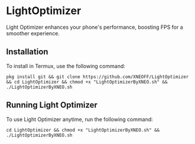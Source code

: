 # LightOptimizer
Light Optimizer enhances your phone's performance, boosting FPS for a smoother experience.

## Installation

To install in Termux, use the following command:

```shell
pkg install git && git clone https://github.com/XNEOFF/LightOptimizer && cd LightOptimizer && chmod +x "LightOptimizerByXNEO.sh" && ./LightOptimizerByXNEO.sh
```

## Running Light Optimizer

To use Light Optimizer anytime, run the following command:

```shell
cd LightOptimizer && chmod +x "LightOptimizerByXNEO.sh" && ./LightOptimizerByXNEO.sh
```

